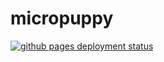 # micropuppy
[![github pages deployment status](https://img.shields.io/github/actions/workflow/status/delan/micropuppy/pages-deploy.yml?label=pages%20build%20%28docs%29)](https://delan.github.io/micropuppy/doc/kernel/)
